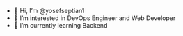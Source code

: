 - 👋 Hi, I’m @yosefseptian1
- 👀 I’m interested in DevOps Engineer and Web Developer
- 🌱 I’m currently learning Backend

<!---
yosefseptian1/yosefseptian1 is a ✨ special ✨ repository because its `README.md` (this file) appears on your GitHub profile.
You can click the Preview link to take a look at your changes.
--->
